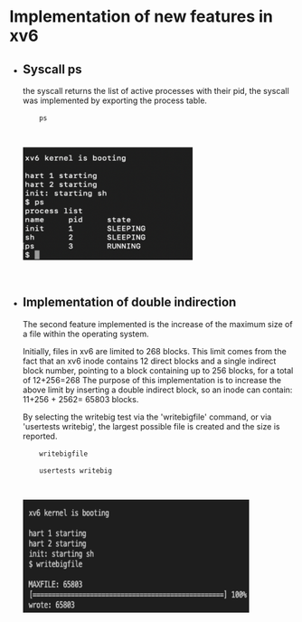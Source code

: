 # Implementation of new features in xv6

 - ## Syscall ps

    the syscall returns the list of active processes with their pid, the syscall was implemented by exporting the process table.	

    ```
        ps
    ```
    <img style="margin-top: 30px; margin-bottom: 30px" src="img/ps.png" alt="Error" width="300" height="200">

- ## Implementation of double indirection

    The second feature implemented is the increase of the maximum size of a file within the operating system.

    Initially, files in xv6 are limited to 268 blocks. 
    This limit comes from the fact that an xv6 inode contains 12 direct blocks and a single indirect block number, pointing to a block containing up to 256 blocks, for a total of 12+256=268
    The purpose of this implementation is to increase the above limit by inserting a double indirect block, so an inode can contain: 11+256 + 2562= 65803 blocks.

    By selecting the writebig test via the 'writebigfile' command, or via 'usertests writebig', the largest possible file is created and the size is reported.

    ```
        writebigfile
    ```

    ```
        usertests writebig
    ```

     <img style="margin-top: 30px; margin-bottom: 30px" src="img/writebig.png" alt="Error" width="400" height="200">
